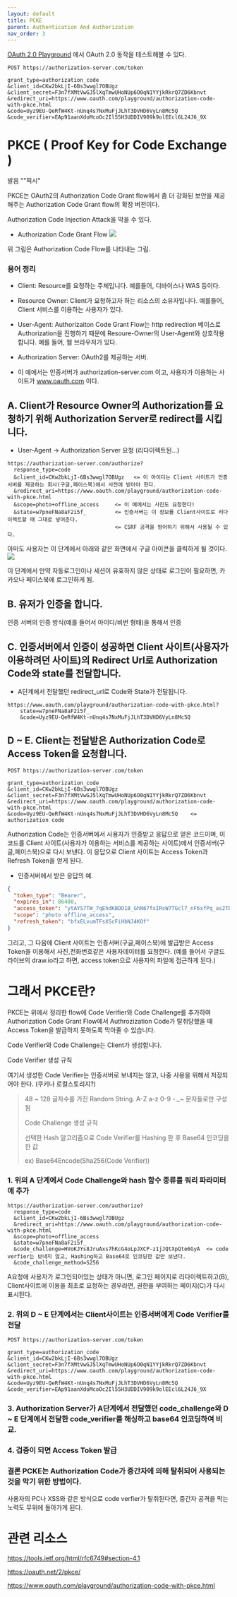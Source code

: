 ```yaml
---
layout: default
title: PCKE
parent: Authentication And Authorization
nav_order: 3
---
```


[OAuth 2.0 Playground](https://www.oauth.com/playground/) 에서 OAuth 2.0 동작을 테스트해볼 수 있다.

```
POST https://authorization-server.com/token

grant_type=authorization_code
&client_id=CKw2bkLjI-6Bs3wwgl7OBUgz
&client_secret=F3n7fXMtVwGJ5lXqTmwUHoNUp6O0qN1YYjkRkrQ7ZD6Kbnvt
&redirect_uri=https://www.oauth.com/playground/authorization-code-with-pkce.html
&code=Uyz9EU-QeRfW4Kt-nUnq4s7NxMuFjJLhT3DVHD6VyLn8Mc5Q
&code_verifier=EAp91aanXdoMcoOc2Il55H3UDDIV909k9olEEcl6L24J6_9X
```

# PKCE ( Proof Key for Code Exchange )

발음 ""픽시"

PKCE는 OAuth2의 Authorization Code Grant flow에서 좀 더 강화된 보안을 제공해주는 Authorization Code Grant flow의 확장 버전이다.

Authorization Code Injection Attack을 막을 수 있다.




 * Authorization Code Grant Flow
![](/images/authz/Authorization-Code-Flow-Diagram.png)

위 그림은 Authorization Code Flow를 나타내는 그림.

### 용어 정리
 * Client: Resource를 요청하는 주체입니다. 예를들어, 디바이스나 WAS 등이다.
 * Resource Owner: Client가 요청하고자 하는 리소스의 소유자입니다. 예를들어, Client 서비스를 이용하는 사용자가 있다.
 * User-Agent: Authorizaiton Code Grant Flow는 http redirection 베이스로 Authorization을 진행하기 때문에 Resoure-Owner의 User-Agent와 상호작용합니다. 예를 들어, 웹 브라우저가 있다.
 * Authorization Server: OAuth2를 제공하는 서버.

 * 이 예에서는 인증서버가 authorization-server.com 이고, 사용자가 이용하는 사이트가 www.oauth.com 이다.

## A. Client가 Resource Owner의 Authorization를 요청하기 위해 Authorization Server로 redirect를 시킵니다.

 * User-Agent -> Authorization Server 요청 (리다이렉트된...)
```
https://authorization-server.com/authorize?
  response_type=code
  &client_id=CKw2bkLjI-6Bs3wwgl7OBUgz   <= 이 아이디는 Client 사이트가 인증서버를 제공하는 회사(구글,페이스북)에서 사전에 받아야 한다.
  &redirect_uri=https://www.oauth.com/playground/authorization-code-with-pkce.html
  &scope=photo+offline_access     <= 이 예에서는 사진도 요청한다!
  &state=w7pneFNa8aF2i5f_         <= 인증서버는 이 정보를 Client사이트로 리다이렉트할 때 그대로 넣어준다.
                                  <= CSRF 공격을 방어하기 위해서 사용될 수 있다.
```

아마도 사용자는 이 단계에서 아래와 같은 화면에서 구글 아이콘을 클릭하게 될 것이다.
![](/images/authz/SNS-Login-Screen-1.png)

이 단계에서 만약 자동로그인이나 세션이 유효하지 않은 상태로 로그인이 필요하면, 카카오나 페이스북에 로그인하게 됨.


## B. 유저가 인증을 합니다.
인증 서버의 인증 방식(예를 들어서 아이디/비번 형태)을 통해서 인증

## C. 인증서버에서 인증이 성공하면 Client 사이트(사용자가 이용하려던 사이트)의 Redirect Url로 Authorization Code와 state를 전달합니다.

 * A단계에서 전달했던 redirect_url로 Code와 State가 전달됩니다.
```
https://www.oauth.com/playground/authorization-code-with-pkce.html?
	state=w7pneFNa8aF2i5f_
    &code=Uyz9EU-QeRfW4Kt-nUnq4s7NxMuFjJLhT3DVHD6VyLn8Mc5Q
```



## D ~ E. Client는 전달받은 Authorization Code로 Access Token을 요청합니다.

```
POST https://authorization-server.com/token

grant_type=authorization_code
&client_id=CKw2bkLjI-6Bs3wwgl7OBUgz
&client_secret=F3n7fXMtVwGJ5lXqTmwUHoNUp6O0qN1YYjkRkrQ7ZD6Kbnvt
&redirect_uri=https://www.oauth.com/playground/authorization-code-with-pkce.html
&code=Uyz9EU-QeRfW4Kt-nUnq4s7NxMuFjJLhT3DVHD6VyLn8Mc5Q    <= authorization code
```

Authorization Code는 인증서버에서 사용자가 인증받고 응답으로 얻은 코드이며, 이 코드를 Client 사이트(사용자가 이용하는 서비스를 제공하는 사이트)에서 인증서버(구글,페이스북)으로 다시 보낸다.
이 응답으로 Client 사이트는 Access Token과 Refresh Token을 얻게 된다.


 * 인증서버에서 받은 응답의 예.
```json
{
  "token_type": "Bearer",
  "expires_in": 86400,
  "access_token": "ytAYS7TW_7qEhdKBOO1B_GhN67fxIRsW7TGcl7_nF6xfPq_as2TDWgNYKOg4ZQfGGAsHOvfi",
  "scope": "photo offline_access",
  "refresh_token": "bfxELvumTFsXScFiHbNJ4KOf"
}
```

그리고, 그 다음에 Client 사이트는 인증서버(구글,페이스북)에 발급받은 Access Token을 이용해서 사진,전화번호같은 사용자데이터를 요청한다.
(예를 들어서 구글드라이브의 draw.io라고 하면, access token으로 사용자의 파일에 접근하게 된다.)



# 그래서 PKCE란?

PKCE는 위에서 정리한 flow에 Code Verifier와 Code Challenge를 추가하여 Authorization Code Grant Flow에서 Authrozization Code가 탈취당했을 때 Access Token을 발급하지 못하도록 막아줄 수 있습니다.

Code Verifier와 Code Challenge는 Client가 생성합니다.

Code Verifier 생성 규칙

여기서 생성한 Code Verifier는 인증서버로 보내지는 않고, 나중 사용을 위해서 저장되어야 한다. (쿠키나 로컬스토리지?)

>48 ~ 128 글자수를 가진 Random String.
>A-Z a-z 0-9 -._~ 문자들로만 구성됨
>
>Code Challenge 생성 규칙
>
>선택한 Hash 알고리즘으로 Code Verifier를 Hashing 한 후 Base64 인코딩을 한 값
>
>ex) Base64Encode(Sha256(Code Verifier))



### 1. 위의 A 단계에서 Code Challenge와 hash 함수 종류를 쿼리 파라미터에 추가
```
https://authorization-server.com/authorize?
  response_type=code
  &client_id=CKw2bkLjI-6Bs3wwgl7OBUgz
  &redirect_uri=https://www.oauth.com/playground/authorization-code-with-pkce.html
  &scope=photo+offline_access
  &state=w7pneFNa8aF2i5f_
  &code_challenge=HVoKJYs8JruAxs7hKcG4oLpJXCP-z1jJQtXpQte6GyA  <= code verfier는 보내지 않고, Hashing하고 Base64로 인코딩한 값만 보낸다.
  &code_challenge_method=S256
```

A요청에 사용자가 로그인되어있는 상태가 아니면, 로그인 페이지로 리다이렉트하고(B),
Client사이트에 이용을 최초로 요청하는 경우라면, 권한을 부여하는 페이지(C)가 다시 표시된다.


### 2. 위의 D ~ E 단계에서는 Client사이트는 인증서버에게 Code Verifier를 전달

```
POST https://authorization-server.com/token

grant_type=authorization_code
&client_id=CKw2bkLjI-6Bs3wwgl7OBUgz
&client_secret=F3n7fXMtVwGJ5lXqTmwUHoNUp6O0qN1YYjkRkrQ7ZD6Kbnvt
&redirect_uri=https://www.oauth.com/playground/authorization-code-with-pkce.html
&code=Uyz9EU-QeRfW4Kt-nUnq4s7NxMuFjJLhT3DVHD6VyLn8Mc5Q
&code_verifier=EAp91aanXdoMcoOc2Il55H3UDDIV909k9olEEcl6L24J6_9X
```


### 3. Authorization Server가 A단계에서 전달했던 code_challenge와 D ~ E 단계에서 전달한 code_verifier를 해싱하고 base64 인코딩하여 비교.


### 4. 검증이 되면 Access Token 발급


### 결론 PCKE는 Authorization Code가 중간자에 의해 탈취되어 사용되는 것을 막기 위한 방법이다.

사용자의 PC나 XSS와 같은 방식으로 code verfier가 탈취된다면, 중간자 공격을 막는 노력도 무위에 돌아가게 된다.


# 관련 리소스

https://tools.ietf.org/html/rfc6749#section-4.1

https://oauth.net/2/pkce/

https://www.oauth.com/playground/authorization-code-with-pkce.html
